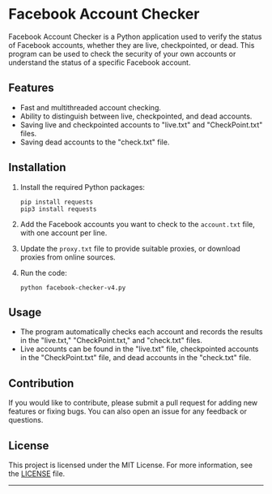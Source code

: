 # Facebook Account Checker

Facebook Account Checker is a Python application used to verify the status of Facebook accounts, whether they are live, checkpointed, or dead. This program can be used to check the security of your own accounts or understand the status of a specific Facebook account.

## Features

- Fast and multithreaded account checking.
- Ability to distinguish between live, checkpointed, and dead accounts.
- Saving live and checkpointed accounts to "live.txt" and "CheckPoint.txt" files.
- Saving dead accounts to the "check.txt" file.

## Installation

1. Install the required Python packages:

   ```
   pip install requests
   pip3 install requests
   ```

2. Add the Facebook accounts you want to check to the `account.txt` file, with one account per line.

3. Update the `proxy.txt` file to provide suitable proxies, or download proxies from online sources.

4. Run the code:

   ```
   python facebook-checker-v4.py
   ```

## Usage

- The program automatically checks each account and records the results in the "live.txt," "CheckPoint.txt," and "check.txt" files.
- Live accounts can be found in the "live.txt" file, checkpointed accounts in the "CheckPoint.txt" file, and dead accounts in the "check.txt" file.

## Contribution

If you would like to contribute, please submit a pull request for adding new features or fixing bugs. You can also open an issue for any feedback or questions.

## License

This project is licensed under the MIT License. For more information, see the [LICENSE](LICENSE) file.

---

```
